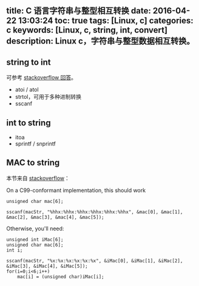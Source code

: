 title: C 语言字符串与整型相互转换
date: 2016-04-22 13:03:24
toc: true
tags: [Linux, c]
categories: c
keywords: [Linux, c, string, int, convert]
description: Linux c，字符串与整型数据相互转换。
---

## string to int

可参考 [stackoverflow 回答](http://stackoverflow.com/questions/10156409/convert-hex-string-char-to-int)。

* atoi / atol
* strtol，可用于多种进制转换
* sscanf

## int to string

* itoa
* sprintf / snprintf

<!--more-->

## MAC to string
本节来自 [stackoverflow](http://stackoverflow.com/questions/12772685/how-to-convert-mac-string-to-a-byte-address-in-c)：

On a C99-conformant implementation, this should work

```
unsigned char mac[6];

sscanf(macStr, "%hhx:%hhx:%hhx:%hhx:%hhx:%hhx", &mac[0], &mac[1], &mac[2], &mac[3], &mac[4], &mac[5]);
```

Otherwise, you'll need:

```
unsigned int iMac[6];
unsigned char mac[6];
int i;

sscanf(macStr, "%x:%x:%x:%x:%x:%x", &iMac[0], &iMac[1], &iMac[2], &iMac[3], &iMac[4], &iMac[5]);
for(i=0;i<6;i++)
    mac[i] = (unsigned char)iMac[i];
```
